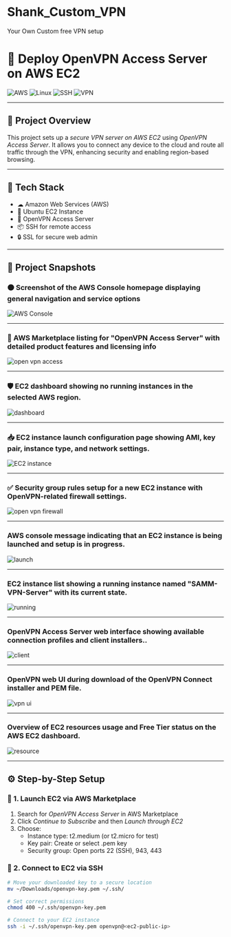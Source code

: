 # Shank_Custom_VPN
Your Own Custom  free VPN setup
# 🚀 Deploy OpenVPN Access Server on AWS EC2

![AWS](https://img.shields.io/badge/AWS-Cloud-orange?logo=amazon-aws&style=for-the-badge)
![Linux](https://img.shields.io/badge/Linux-Ubuntu-blue?logo=linux&style=for-the-badge)
![SSH](https://img.shields.io/badge/SSH-Terminal-222?logo=gnome-terminal&style=for-the-badge)
![VPN](https://img.shields.io/badge/OpenVPN-Secure-orange?logo=openvpn&style=for-the-badge)

---

## 📌 Project Overview

This project sets up a *secure VPN server on AWS EC2* using *OpenVPN Access Server*. It allows you to connect any device to the cloud and route all traffic through the VPN, enhancing security and enabling region-based browsing.

---

## 🧰 Tech Stack

- ☁ Amazon Web Services (AWS)
- 🐧 Ubuntu EC2 Instance
- 🔐 OpenVPN Access Server
- 📦 SSH for remote access
- 🔒 SSL for secure web admin

---

## 📸 Project Snapshots

### 🟠 Screenshot of the AWS Console homepage displaying general navigation and service options
![AWS Console](1.jpg)

---

### 🔑 AWS Marketplace listing for "OpenVPN Access Server" with detailed product features and licensing info
![open vpn access](2.jpg)

---

### 🛡️  EC2 dashboard showing no running instances in the selected AWS region.
![dashboard](3.jpg)

---

### 📥 EC2 instance launch configuration page showing AMI, key pair, instance type, and network settings.
![EC2 instance](4.jpg)

---

### ✅ Security group rules setup for a new EC2 instance with OpenVPN-related firewall settings.
![open vpn firewall](5.jpg)


---

### AWS console message indicating that an EC2 instance is being launched and setup is in progress.
![launch](6.jpg)


---

###  EC2 instance list showing a running instance named "SAMM-VPN-Server" with its current state.
![running](7.jpg)


---

### OpenVPN Access Server web interface showing available connection profiles and client installers..
![client](8.jpg)


---

### OpenVPN web UI during download of the OpenVPN Connect installer and PEM file.
![vpn ui](9.jpg)


---

### Overview of EC2 resources usage and Free Tier status on the AWS EC2 dashboard.
![resource](10.jpg)


---

## ⚙ Step-by-Step Setup

### 🔸 1. Launch EC2 via AWS Marketplace

1. Search for *OpenVPN Access Server* in AWS Marketplace
2. Click *Continue to Subscribe* and then *Launch through EC2*
3. Choose:
   - Instance type: t2.medium (or t2.micro for test)
   - Key pair: Create or select .pem key
   - Security group: Open ports 22 (SSH), 943, 443

### 🔸 2. Connect to EC2 via SSH

```bash
# Move your downloaded key to a secure location
mv ~/Downloads/openvpn-key.pem ~/.ssh/

# Set correct permissions
chmod 400 ~/.ssh/openvpn-key.pem

# Connect to your EC2 instance
ssh -i ~/.ssh/openvpn-key.pem openvpn@<ec2-public-ip>
